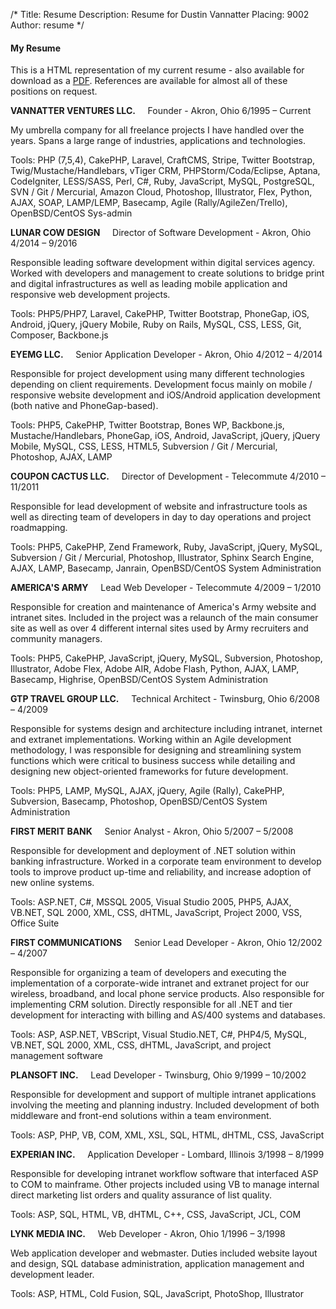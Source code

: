 /*
Title: Resume
Description: Resume for Dustin Vannatter
Placing: 9002
Author: resume
*/

#### <a name="resume" id="resume" class="anchor">My Resume</a>

This is a HTML representation of my current resume - also available for download as a <a href="/dustinvannatter_resume.pdf">PDF</a>. References are available for almost all of these positions on request.


<div class="resume_company"><b>VANNATTER VENTURES LLC.</b> &nbsp;&nbsp;&nbsp; Founder - Akron, Ohio <span class="resume_date">6/1995 – Current</span></div>

My umbrella company for all freelance projects I have handled over the years. Spans a large range of industries, applications and technologies.

Tools: PHP (7,5,4), CakePHP, Laravel, CraftCMS, Stripe, Twitter Bootstrap, Twig/Mustache/Handlebars, vTiger CRM, PHPStorm/Coda/Eclipse, Aptana, CodeIgniter, LESS/SASS, Perl, C#, Ruby, JavaScript, MySQL, PostgreSQL, SVN / Git / Mercurial, Amazon Cloud, Photoshop, Illustrator, Flex, Python, AJAX, SOAP, LAMP/LEMP, Basecamp, Agile (Rally/AgileZen/Trello), OpenBSD/CentOS Sys-admin


<div class="resume_company"><b>LUNAR COW DESIGN</b> &nbsp;&nbsp;&nbsp; Director of Software Development - Akron, Ohio <span class="resume_date">4/2014 – 9/2016</span></div>

Responsible leading software development within digital services agency. Worked with developers and management to create solutions to bridge print and digital infrastructures as well as leading mobile application and responsive web development projects.

Tools: PHP5/PHP7, Laravel, CakePHP, Twitter Bootstrap, PhoneGap, iOS, Android, jQuery, jQuery Mobile, Ruby on Rails, MySQL, CSS, LESS, Git, Composer, Backbone.js


<div class="resume_company"><b>EYEMG LLC.</b> &nbsp;&nbsp;&nbsp; Senior Application Developer - Akron, Ohio <span class="resume_date">4/2012 – 4/2014</span></div>

Responsible for project development using many different technologies depending on client requirements. Development focus mainly on mobile / responsive website development and iOS/Android application development (both native and PhoneGap-based).

Tools: PHP5, CakePHP, Twitter Bootstrap, Bones WP, Backbone.js, Mustache/Handlebars, PhoneGap, iOS, Android, JavaScript, jQuery, jQuery Mobile, MySQL, CSS, LESS, HTML5, Subversion / Git / Mercurial, Photoshop, AJAX, LAMP


<div class="resume_company"><b>COUPON CACTUS LLC.</b> &nbsp;&nbsp;&nbsp; Director of Development - Telecommute <span class="resume_date">4/2010 – 11/2011</span></div>

Responsible for lead development of website and infrastructure tools as well as directing team of developers in day to day operations and project roadmapping. 

Tools: PHP5, CakePHP, Zend Framework, Ruby, JavaScript, jQuery, MySQL, Subversion / Git / Mercurial, Photoshop, Illustrator, Sphinx Search Engine, AJAX, LAMP, Basecamp, Janrain, OpenBSD/CentOS System Administration


<div class="resume_company"><b>AMERICA'S ARMY</b> &nbsp;&nbsp;&nbsp; Lead Web Developer - Telecommute <span class="resume_date">4/2009 – 1/2010</span></div>

Responsible for creation and maintenance of America's Army website and intranet sites. Included in the project was a relaunch of the main consumer site as well as over 4 different internal sites used by Army recruiters and community managers.

Tools: PHP5, CakePHP, JavaScript, jQuery, MySQL, Subversion, Photoshop, Illustrator, Adobe Flex, Adobe AIR, Adobe Flash, Python, AJAX, LAMP, Basecamp, Highrise,  OpenBSD/CentOS System Administration


<div class="resume_company"><b>GTP TRAVEL GROUP LLC.</b> &nbsp;&nbsp;&nbsp; Technical Architect - Twinsburg, Ohio <span class="resume_date">6/2008 – 4/2009</span></div>

Responsible for systems design and architecture including intranet, internet and extranet implementations. Working within an Agile development methodology, I was responsible for designing and streamlining system functions which were critical to business success while detailing and designing new object-oriented frameworks for future development.

Tools: PHP5, LAMP, MySQL, AJAX, jQuery, Agile (Rally), CakePHP, Subversion, Basecamp, Photoshop, OpenBSD/CentOS System Administration


<div class="resume_company"><b>FIRST MERIT BANK</b> &nbsp;&nbsp;&nbsp; Senior Analyst - Akron, Ohio <span class="resume_date">5/2007 – 5/2008</span></div>

Responsible for development and deployment of .NET solution within banking infrastructure. Worked in a corporate team environment to develop tools to improve product up-time and reliability, and increase adoption of new online systems.

Tools: ASP.NET, C#, MSSQL 2005, Visual Studio 2005, PHP5, AJAX, VB.NET, SQL 2000, XML, CSS, dHTML, JavaScript, Project 2000, VSS, Office Suite


<div class="resume_company"><b>FIRST COMMUNICATIONS</b> &nbsp;&nbsp;&nbsp; Senior Lead Developer - Akron, Ohio <span class="resume_date">12/2002 – 4/2007</span></div>

Responsible for organizing a team of developers and executing the implementation of a corporate-wide intranet and extranet project for our wireless, broadband, and local phone service products. Also responsible for implementing CRM solution. Directly responsible for all .NET and tier development for interacting with billing and AS/400 systems and databases.

Tools: ASP, ASP.NET, VBScript, Visual Studio.NET, C#, PHP4/5, MySQL, VB.NET, SQL 2000, XML, CSS, dHTML, JavaScript, and project management software


<div class="resume_company"><b>PLANSOFT INC.</b> &nbsp;&nbsp;&nbsp; Lead Developer - Twinsburg, Ohio <span class="resume_date">9/1999 – 10/2002</span></div>

Responsible for development and support of multiple intranet applications involving the meeting and planning industry. Included development of both middleware and front-end solutions within a team environment.

Tools: ASP, PHP, VB, COM, XML, XSL, SQL, HTML, dHTML, CSS, JavaScript


<div class="resume_company"><b>EXPERIAN INC.</b> &nbsp;&nbsp;&nbsp; Application Developer - Lombard, Illinois <span class="resume_date">3/1998 – 8/1999</span></div>

Responsible for developing intranet workflow software that interfaced ASP to COM to mainframe. Other projects included using VB to manage internal direct marketing list orders and quality assurance of list quality.

Tools: ASP, SQL, HTML, VB, dHTML, C++, CSS, JavaScript, JCL, COM


<div class="resume_company"><b>LYNK MEDIA INC.</b> &nbsp;&nbsp;&nbsp; Web Developer - Akron, Ohio <span class="resume_date">1/1996 – 3/1998</span></div>

Web application developer and webmaster. Duties included website layout and design, SQL database administration, application management and development leader. 

Tools: ASP, HTML, Cold Fusion, SQL, JavaScript, PhotoShop, Illustrator
